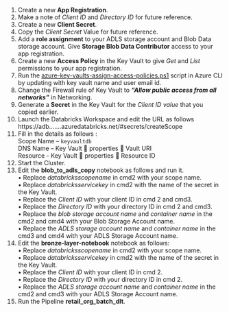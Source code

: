 1.	Create a new **App Registration**.
2.	Make a note of *Client ID* and *Directory ID* for future reference.
3.	Create a new **Client Secret**.
4.	Copy the *Client Secret* Value for future reference.
5.	Add a **role assignment** to your ADLS storage account and Blob Data storage account. Give **Storage Blob Data Contributor** access to your app registration.
6.	Create a new **Access Policy** in the Key Vault to give *Get* and *List* permissions to your app registration.
7.	Run the [azure-key-vaults-assign-access-policies.ps1](https://raw.githubusercontent.com/DatabricksFactory/databricks-migration/dev/azure-key-vaults-assign-access-policies.ps1) script in Azure CLI by updating with key vault name and user email id.
8.	Change the Firewall rule of Key Vault to ***“Allow public access from all networks”*** in Networking.
9.	Generate a **Secret** in the Key Vault for the *Client ID value* that you copied earlier.
10.	Launch the Databricks Workspace and edit the URL as follows https://adb.......azuredatabricks.net/#secrets/createScope
11.	Fill in the details as follows :  
Scope Name – `keyvaultdb`  
DNS Name – Key Vault  properties  Vault URI  
Resource - Key Vault  properties   Resource ID  
12.	Start the Cluster.
13.	Edit the **blob_to_adls_copy** notebook as follows and run it.  
•	Replace *databricksscopename* in cmd2 with your scope name.  
•	Replace *databricksservicekey* in cmd2 with the name of the secret in the Key Vault.  
•	Replace the *Client ID* with your client ID in cmd 2 and cmd3.  
•	Replace the *Directory ID* with your directory ID in cmd 2 and cmd3.  
•	Replace the *blob storage account name* and *container name* in the cmd2 and cmd4 with your Blob Storage Account name.  
•	Replace the *ADLS storage account name* and *container name* in the cmd3 and cmd4 with your ADLS Storage Account name.  
14.	Edit the **bronze-layer-notebook** notebook as follows:  
•	Replace *databricksscopename* in cmd2 with your scope name.  
•	Replace *databricksservicekey* in cmd2 with the name of the secret in the Key Vault.  
•	Replace the *Client ID* with your client ID in cmd 2.  
•	Replace the *Directory ID* with your directory ID in cmd 2.  
•	Replace the *ADLS storage account name* and *container name* in the cmd2 and cmd3 with your ADLS Storage Account name.  
15.	 Run the Pipeline **retail_org_batch_dlt**.

